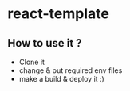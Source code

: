 # react-template

## How to use it ? 
- Clone it
- change & put required env files
- make a build & deploy it :)
